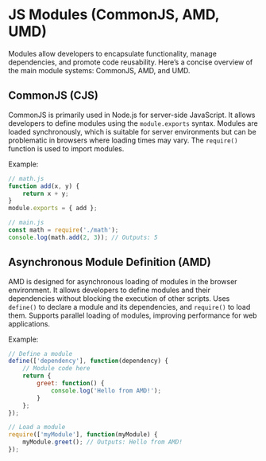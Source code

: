 # JS Modules (CommonJS, AMD, UMD)

Modules allow developers to encapsulate functionality, manage dependencies, and promote code reusability. Here’s a concise overview of the main module systems: CommonJS, AMD, and UMD.

## CommonJS (CJS)

CommonJS is primarily used in Node.js for server-side JavaScript. It allows developers to define modules using the `module.exports` syntax.
Modules are loaded synchronously, which is suitable for server environments but can be problematic in browsers where loading times may vary. The `require()` function is used to import modules.

Example:
```javascript
// math.js
function add(x, y) {
    return x + y;
}
module.exports = { add };

// main.js
const math = require('./math');
console.log(math.add(2, 3)); // Outputs: 5
```

## Asynchronous Module Definition (AMD)

AMD is designed for asynchronous loading of modules in the browser environment. It allows developers to define modules and their dependencies without blocking the execution of other scripts. Uses `define()` to declare a module and its dependencies, and `require()` to load them. Supports parallel loading of modules, improving performance for web applications.

Example:
```javascript
// Define a module
define(['dependency'], function(dependency) {
    // Module code here
    return {
        greet: function() {
            console.log('Hello from AMD!');
        }
    };
});

// Load a module
require(['myModule'], function(myModule) {
    myModule.greet(); // Outputs: Hello from AMD!
});
```
